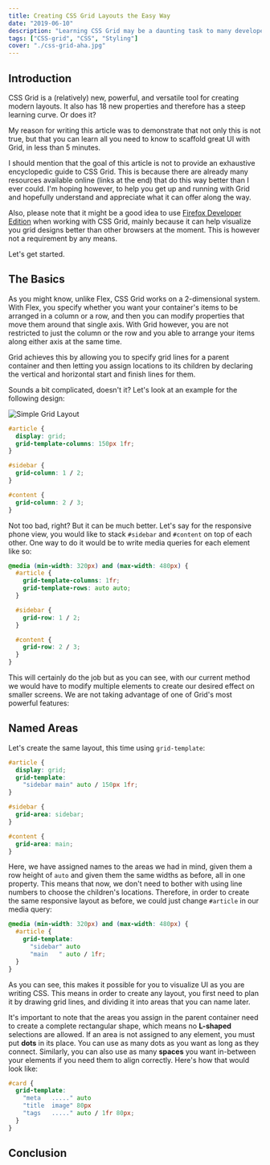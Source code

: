 ```yaml
---
title: Creating CSS Grid Layouts the Easy Way
date: "2019-06-10"
description: "Learning CSS Grid may be a daunting task to many developers. We discuss the minimum you need to know before you become a Grid believer (Hint: named grid areas!)"
tags: ["CSS-grid", "CSS", "Styling"]
cover: "./css-grid-aha.jpg"
---
```


## Introduction

CSS Grid is a (relatively) new, powerful, and versatile tool for creating modern layouts. It also has 18 new properties and therefore has a steep learning curve. Or does it?

My reason for writing this article was to demonstrate that not only this is not true, but that you can learn all you need to know to scaffold great UI with Grid, in less than 5 minutes.

I should mention that the goal of this article is not to provide an exhaustive encyclopedic guide to CSS Grid. This is because there are already many resources available online (links at the end) that do this way better than I ever could. I'm hoping however, to help you get up and running with Grid and hopefully understand and appreciate what it can offer along the way.

Also, please note that it might be a good idea to use [Firefox Developer Edition](https://www.mozilla.org/en-US/firefox/developer/) when working with CSS Grid, mainly because it can help visualize you grid designs better than other browsers at the moment. This is however not a requirement by any means.

Let's get started.

## The Basics

As you might know, unlike Flex, CSS Grid works on a 2-dimensional system. With Flex, you specify whether you want your container's items to be arranged in a column or a row, and then you can modify properties that move them around that single axis. With Grid however, you are not restricted to just the column or the row and you able to arrange your items along either axis at the same time. 

Grid achieves this by allowing you to specify grid lines for a parent container and then letting you assign locations to its children by declaring the vertical and horizontal start and finish lines for them.

Sounds a bit complicated, doesn't it? Let's look at an example for the following design:

![Simple Grid Layout](https://www.mozilla.org/media/img/firefox/developer/hero-cssgrid-ani.c0a7ace9dbf7.gif)

```css
#article {
  display: grid;
  grid-template-columns: 150px 1fr;
}

#sidebar {
  grid-column: 1 / 2;
}

#content {
  grid-column: 2 / 3;
}
```

Not too bad, right? But it can be much better. Let's say for the responsive phone view, you would like to stack `#sidebar` and `#content` on top of each other. One way to do it would be to write media queries for each element like so:

```css {3, 4, 8, 12}
@media (min-width: 320px) and (max-width: 480px) {
  #article {
    grid-template-columns: 1fr;
    grid-template-rows: auto auto;
  }

  #sidebar {
    grid-row: 1 / 2;
  }

  #content {
    grid-row: 2 / 3;
  }
}
```

This will certainly do the job but as you can see, with our current method we would have to modify multiple elements to create our desired effect on smaller screens. We are not taking advantage of one of Grid's most powerful features:

## Named Areas

Let's create the same layout, this time using `grid-template`:


```css
#article {
  display: grid;
  grid-template: 
    "sidebar main" auto / 150px 1fr;
}

#sidebar {
  grid-area: sidebar;
}

#content {
  grid-area: main;
}
```

Here, we have assigned names to the areas we had in mind, given them a row height of `auto` and given them the same widths as before, all in one property. This means that now, we don't need to bother with using line numbers to choose the children's locations. Therefore, in order to create the same responsive layout as before, we could just change `#article` in our media query:

```css {3-5}
@media (min-width: 320px) and (max-width: 480px) {
  #article {
    grid-template: 
      "sidebar" auto 
      "main   " auto / 1fr;
  }
}
```

As you can see, this makes it possible for you to visualize UI as you are writing CSS. This means in order to create any layout, you first need to plan it by drawing grid lines, and dividing it into areas that you can name later.

It's important to note that the areas you assign in the parent container need to create a complete rectangular shape, which means no **L-shaped** selections are allowed. If an area is not assigned to any element, you must put **dots** in its place. You can use as many dots as you want as long as they connect. Similarly, you can also use as many **spaces** you want in-between your elements if you need them to align correctly. Here's how that would look like:

```css
#card {
  grid-template:
    "meta   ....." auto
    "title  image" 80px
    "tags   ....." auto / 1fr 80px;
  }
}
```

## Conclusion












